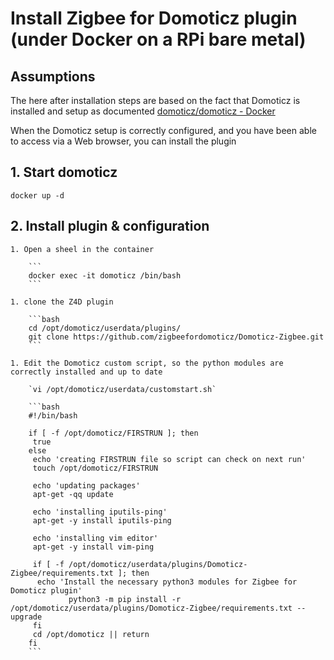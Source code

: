 # Install Zigbee for Domoticz plugin (under Docker on a RPi bare metal)

## Assumptions

The here after installation steps are based on the fact that Domoticz is installed and setup as documented [domoticz/domoticz - Docker](https://hub.docker.com/r/domoticz/domoticz)

When the Domoticz setup is correctly configured, and you have been able to access via a Web browser, you can install the plugin

## 1. Start domoticz

`docker up -d`

## 2. Install plugin & configuration

    1. Open a sheel in the container

        ```
        docker exec -it domoticz /bin/bash
        ```

    1. clone the Z4D plugin

        ```bash
        cd /opt/domoticz/userdata/plugins/
        git clone https://github.com/zigbeefordomoticz/Domoticz-Zigbee.git
        ```

    1. Edit the Domoticz custom script, so the python modules are correctly installed and up to date

        `vi /opt/domoticz/userdata/customstart.sh`

        ```bash
        #!/bin/bash

        if [ -f /opt/domoticz/FIRSTRUN ]; then
         true
        else
         echo 'creating FIRSTRUN file so script can check on next run'
         touch /opt/domoticz/FIRSTRUN

         echo 'updating packages'
         apt-get -qq update

         echo 'installing iputils-ping'
         apt-get -y install iputils-ping

         echo 'installing vim editor'
         apt-get -y install vim-ping

         if [ -f /opt/domoticz/userdata/plugins/Domoticz-Zigbee/requirements.txt ]; then
          echo 'Install the necessary python3 modules for Zigbee for Domoticz plugin'
                 python3 -m pip install -r /opt/domoticz/userdata/plugins/Domoticz-Zigbee/requirements.txt --upgrade
         fi
         cd /opt/domoticz || return
        fi
        ```
